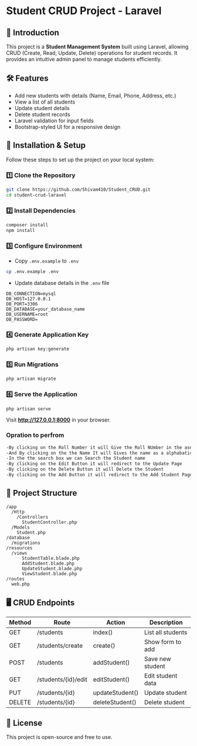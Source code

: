 # Student CRUD Project - Laravel

## 📌 Introduction
This project is a **Student Management System** built using Laravel, allowing CRUD (Create, Read, Update, Delete) operations for student records. It provides an intuitive admin panel to manage students efficiently.

## 🛠️ Features
- Add new students with details (Name, Email, Phone, Address, etc.)  
- View a list of all students  
- Update student details  
- Delete student records  
- Laravel validation for input fields  
- Bootstrap-styled UI for a responsive design  

## 🚀 Installation & Setup
Follow these steps to set up the project on your local system:  

### 1️⃣ Clone the Repository
```bash
git clone https://github.com/Shivam410/Student_CRUD.git
cd student-crud-laravel
```

### 2️⃣ Install Dependencies
```bash
composer install
npm install
```

### 3️⃣ Configure Environment
- Copy `.env.example` to `.env`
```bash
cp .env.example .env
```
- Update database details in the `.env` file
```env
DB_CONNECTION=mysql  
DB_HOST=127.0.0.1  
DB_PORT=3306  
DB_DATABASE=your_database_name  
DB_USERNAME=root  
DB_PASSWORD=
```

### 4️⃣ Generate Application Key
```bash
php artisan key:generate
```

### 5️⃣ Run Migrations
```bash
php artisan migrate
```

### 6️⃣ Serve the Application
```bash
php artisan serve
```
Visit **http://127.0.0.1:8000** in your browser.  

### Opration to perfrom
```bash
-By clicking on the Roll Number it will Give the Roll NUmber in the asending way
-And By clicking on the the Name It will Gives the name as a alphabatical order 
-In the the search box we can Search the Student name
-By clicking on the Edit Button it will redirect to the Update Page
-By clicking on the Delete Button it will Delete the Student
-By clicking on the Add Button it will redirect to the Add Student Page
```

## 📁 Project Structure
```
/app  
  /Http  
    /Controllers  
      StudentController.php  
  /Models  
    Student.php  
/database  
  /migrations  
/resources  
  /views  
      StudentTable.blade.php  
      AddStudent.blade.php  
      UpdateStudent.blade.php  
      ViewStudent.blade.php  
/routes  
  web.php  
```

## 🖥️ CRUD Endpoints
| Method | Route               | Action           | Description        |  
|--------|---------------------|------------------|--------------------|  
| GET    | /students           | index()          | List all students  |  
| GET    | /students/create    | create()         | Show form to add   |  
| POST   | /students           | addStudent()          | Save new student   |  
| GET    | /students/{id}/edit | editStudent()           | Edit student data  |  
| PUT    | /students/{id}      | updateStudent()         | Update student     |  
| DELETE | /students/{id}      | deleteStudent()        | Delete student     |  

## 📜 License
This project is open-source and free to use.
